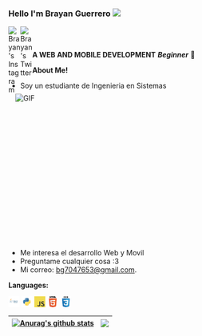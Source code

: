 ### Hello I'm Brayan Guerrero <img src="https://media.giphy.com/media/hvRJCLFzcasrR4ia7z/giphy.gif" width="25px">

<a href="https://www.instagram.com/_besgo_/">
  <img align="left" alt="Brayan's Instagram" width="24px" src="https://cdn.jsdelivr.net/npm/simple-icons@v3/icons/instagram.svg" />
</a>
<a href="https://twitter.com/@BesgoXD">
  <img align="left" alt="Brayan's Twitter" width="24px" src="https://cdn.jsdelivr.net/npm/simple-icons@3.13.0/icons/twitter.svg" />
</a>

<img align="right" alt="GIF" src="https://raw.githubusercontent.com/abhisheknaiidu/abhisheknaiidu/master/code.gif" width="490" height="310"/>

<br />
<br />

**A WEB AND MOBILE DEVELOPMENT** ***Beginner*** 🚀

**About Me!**

- Soy un estudiante de Ingenieria en Sistemas
- Me interesa el desarrollo Web y Movil
- Preguntame cualquier cosa :3 
- Mi correo: [bg7047653@gmail.com](mailto:bg7047653@gmail.com).

**Languages:**  

<code><img height="22" src="https://raw.githubusercontent.com/github/explore/80688e429a7d4ef2fca1e82350fe8e3517d3494d/topics/java/java.png"></code>
<code><img height="22" src="https://raw.githubusercontent.com/github/explore/80688e429a7d4ef2fca1e82350fe8e3517d3494d/topics/python/python.png"></code>
<code><img height="22" src="https://raw.githubusercontent.com/github/explore/80688e429a7d4ef2fca1e82350fe8e3517d3494d/topics/javascript/javascript.png"></code>
<code><img height="22" src="https://raw.githubusercontent.com/github/explore/80688e429a7d4ef2fca1e82350fe8e3517d3494d/topics/html/html.png"></code>
<code><img height="22" src="https://raw.githubusercontent.com/github/explore/80688e429a7d4ef2fca1e82350fe8e3517d3494d/topics/css/css.png"></code>

| <a href="https://github.com/anuraghazra/github-readme-stats"><img align="center" src="https://github-readme-stats.vercel.app/api?username=BrayanStewartGuerrero&show_icons=true&include_all_commits=true&theme=tokyonight&hide_border=true" alt="Anurag's github stats" /></a> | <a href="https://github.com/anuraghazra/github-readme-stats"><img align="center" src="https://github-readme-stats.vercel.app/api/top-langs/?username=BrayanStewartGuerrero&layout=compact&theme=tokyonight&hide_border=true" /></a> |
| ------------- | ------------- |
